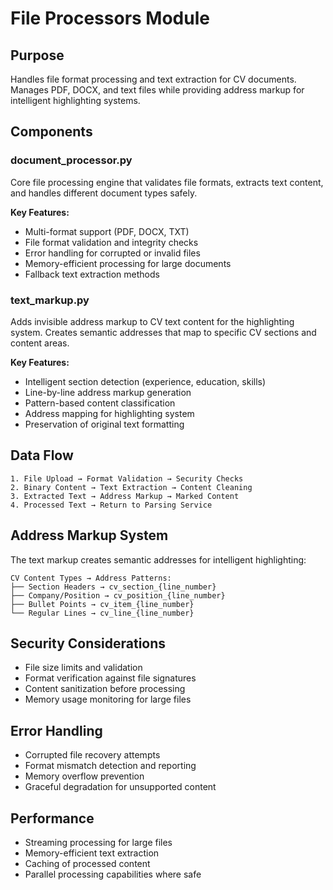 # File Processors Module

## Purpose
Handles file format processing and text extraction for CV documents. Manages PDF, DOCX, and text files while providing address markup for intelligent highlighting systems.

## Components

### document_processor.py
Core file processing engine that validates file formats, extracts text content, and handles different document types safely.

**Key Features:**
- Multi-format support (PDF, DOCX, TXT)
- File format validation and integrity checks
- Error handling for corrupted or invalid files
- Memory-efficient processing for large documents
- Fallback text extraction methods

### text_markup.py
Adds invisible address markup to CV text content for the highlighting system. Creates semantic addresses that map to specific CV sections and content areas.

**Key Features:**
- Intelligent section detection (experience, education, skills)
- Line-by-line address markup generation
- Pattern-based content classification
- Address mapping for highlighting system
- Preservation of original text formatting

## Data Flow

```
1. File Upload → Format Validation → Security Checks
2. Binary Content → Text Extraction → Content Cleaning  
3. Extracted Text → Address Markup → Marked Content
4. Processed Text → Return to Parsing Service
```

## Address Markup System

The text markup creates semantic addresses for intelligent highlighting:

```
CV Content Types → Address Patterns:
├── Section Headers → cv_section_{line_number}
├── Company/Position → cv_position_{line_number}  
├── Bullet Points → cv_item_{line_number}
└── Regular Lines → cv_line_{line_number}
```

## Security Considerations
- File size limits and validation
- Format verification against file signatures
- Content sanitization before processing
- Memory usage monitoring for large files

## Error Handling
- Corrupted file recovery attempts
- Format mismatch detection and reporting
- Memory overflow prevention
- Graceful degradation for unsupported content

## Performance
- Streaming processing for large files
- Memory-efficient text extraction
- Caching of processed content
- Parallel processing capabilities where safe